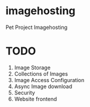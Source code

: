 # imagehosting
Pet Project Imagehosting
# TODO
1. Image Storage
2. Collections of Images
3. Image Access Configuration 
4. Async Image download
5. Security
6. Website frontend

